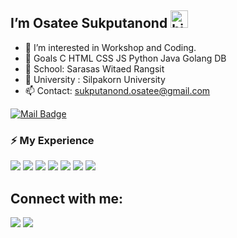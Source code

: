 ## I’m Osatee Sukputanond <img src="https://user-images.githubusercontent.com/1303154/88677602-1635ba80-d120-11ea-84d8-d263ba5fc3c0.gif" width="28px" alt="hi">

- 👀 I’m interested in Workshop and Coding.
- 🚀 Goals
        C
        HTML
        CSS
        JS
        Python
        Java
        Golang
        DB
- 🏫 School: Sarasas Witaed Rangsit
- 🏫 University : Silpakorn University
- 📫 Contact: sukputanond.osatee@gmail.com
  

[![Mail Badge](https://img.shields.io/badge/-sukputanond.osatee@gmail.com-c0392b?style=flat&labelColor=c0392b&logo=gmail&logoColor=white)](mailto:sukputanond.osatee@gmail.com)

<!-- TODO: Make technologies links takes you to repositories -->
### ⚡ My Experience

<p align="left"> 
    <img src="https://img.icons8.com/color/48/000000/javascript.png"/>
    <img src="https://img.icons8.com/color/48/000000/html-5.png"/>
    <img src="https://img.icons8.com/color/48/000000/css3.png"/>
    <img src="https://img.icons8.com/color/48/000000/python.png"/>
    <img src="https://img.icons8.com/color/48/000000/c-programming.png"/>
    <img src="https://img.icons8.com/color/48/000000/adobe-photoshop--v1.png"/>
    <img src="https://img.icons8.com/nolan/64/clip-studio-paint.png"/>

## Connect with me:
<p align="left">
<a href = "https://www.facebook.com/osateenemo/"><img src="https://img.icons8.com/color/48/000000/facebook-new.png"/></a>
<a href = "https://www.instagram.com/_ostnm/"><img src="https://img.icons8.com/fluent/48/000000/instagram-new.png"/></a>
</p>
